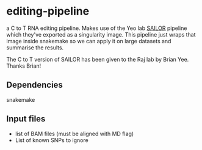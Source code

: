 # editing-pipeline

a C to T RNA editing pipeline. Makes use of the Yeo lab [SAILOR](https://github.com/yeolab/sailor) pipeline which they've exported as a singularity image. This pipeline just wraps that image inside snakemake so we can apply it on large datasets and summarise the results. 

The C to T version of SAILOR has been given to the Raj lab by Brian Yee. Thanks Brian!


## Dependencies

snakemake

## Input files

- list of BAM files (must be aligned with MD flag)
- List of known SNPs to ignore

